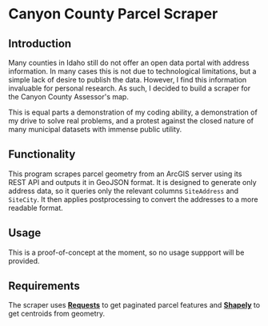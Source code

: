 # Canyon County Parcel Scraper

## Introduction

Many counties in Idaho still do not offer an open data portal with address information. In many cases this is not due to technological limitations, but a simple lack of desire to publish the data. However, I find this information invaluable for personal research. As such, I decided to build a scraper for the Canyon County Assessor's map.

This is equal parts a demonstration of my coding ability, a demonstration of my drive to solve real problems, and a protest against the closed nature of many municipal datasets with immense public utility.

## Functionality

This program scrapes parcel geometry from an ArcGIS server using its REST API and outputs it in GeoJSON format. It is designed to generate only address data, so it queries only the relevant columns `SiteAddress` and `SiteCity`. It then applies postprocessing to convert the addresses to a more readable format.

## Usage

This is a proof-of-concept at the moment, so no usage suppport will be provided.

## Requirements

The scraper uses [**Requests**](https://docs.python-requests.org/en/latest/index.html) to get paginated parcel features and [**Shapely**](https://shapely.readthedocs.io/en/stable/manual.html) to get centroids from geometry.
